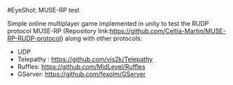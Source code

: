 #EyeShot: MUSE-RP test


Simple online multiplayer game implemented in unity to test the RUDP protocol MUSE-RP (Repository link:https://github.com/Celtia-Martin/MUSE-RP-RUDP-protocol) along with other protocols:
- UDP
- Telepathy : https://github.com/vis2k/Telepathy
- Ruffles: https://github.com/MidLevel/Ruffles
- GServer: https://github.com/fexolm/GServer
